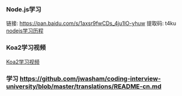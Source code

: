 ### Node.js学习
链接: https://pan.baidu.com/s/1axsr9fwCDs_4ju1lO-yhuw 提取码: t4ku   <br/>
   [ nodejs学习历程 ]( https://github.com/pheromone/nodejs_learn/tree/master )    <br/>
   
###  Koa2学习视频
   [ Koa2学习视频 ]( https://jspang.com/posts/2017/11/13/koa2.html )    <br/>

### 学习 https://github.com/jwasham/coding-interview-university/blob/master/translations/README-cn.md


